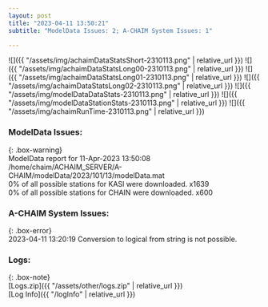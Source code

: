 ```yaml
---
layout: post
title: "2023-04-11 13:50:21"
subtitle: "ModelData Issues: 2; A-CHAIM System Issues: 1"

---
```


![]({{ "/assets/img/achaimDataStatsShort-2310113.png" | relative_url }})
![]({{ "/assets/img/achaimDataStatsLong00-2310113.png" | relative_url }})
![]({{ "/assets/img/achaimDataStatsLong01-2310113.png" | relative_url }})
![]({{ "/assets/img/achaimDataStatsLong02-2310113.png" | relative_url }})
![]({{ "/assets/img/modelDataDataStats-2310113.png" | relative_url }})
![]({{ "/assets/img/modelDataStationStats-2310113.png" | relative_url }})
![]({{ "/assets/img/achaimRunTime-2310113.png" | relative_url }})


### ModelData Issues:  
  
{: .box-warning}  
 ModelData report for 11-Apr-2023 13:50:08   
 /home/chaim/ACHAIM_SERVER/A-CHAIM/modelData/2023/101/13/modelData.mat   
 0% of all possible stations for KASI were downloaded. x1639   
 0% of all possible stations for CHAIN were downloaded. x600   
  
### A-CHAIM System Issues:  
  
{: .box-error}  
2023-04-11 13:20:19 Conversion to logical from string is not possible.  

### Logs:  
  
{: .box-note}  
[Logs.zip]({{ "/assets/other/logs.zip" | relative_url }})  
[Log Info]({{ "/logInfo" | relative_url }})  
